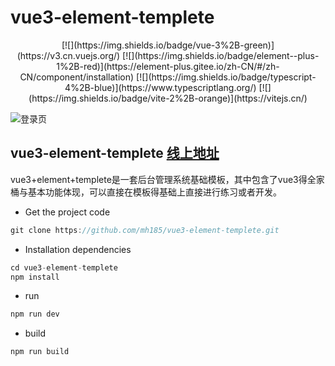# vue3-element-templete
<div align="center">
[![](https://img.shields.io/badge/vue-3%2B-green)](https://v3.cn.vuejs.org/) [![](https://img.shields.io/badge/element--plus-1%2B-red)](https://element-plus.gitee.io/zh-CN/#/zh-CN/component/installation) [![](https://img.shields.io/badge/typescript-4%2B-blue)](https://www.typescriptlang.org/) [![](https://img.shields.io/badge/vite-2%2B-orange)](https://vitejs.cn/)
 </div>

![登录页](https://img-blog.csdnimg.cn/f204bf11efcb470096f01fd0a037a463.png)

## vue3-element-templete [线上地址](https://static-201d7d1b-d463-4f91-8946-6d0f6581a344.bspapp.com/vue3-element-templete/index.html)

vue3+element+templete是一套后台管理系统基础模板，其中包含了vue3得全家桶与基本功能体现，可以直接在模板得基础上直接进行练习或者开发。
 - Get the project code
```javascript
git clone https://github.com/mh185/vue3-element-templete.git
```
- Installation dependencies
```javascript
cd vue3-element-templete
npm install
```
- run
```javascript
npm run dev
```
- build

```javascript
npm run build
```
